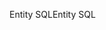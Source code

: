 <span data-ttu-id="dbe98-101">Entity SQL</span><span class="sxs-lookup"><span data-stu-id="dbe98-101">Entity SQL</span></span>
